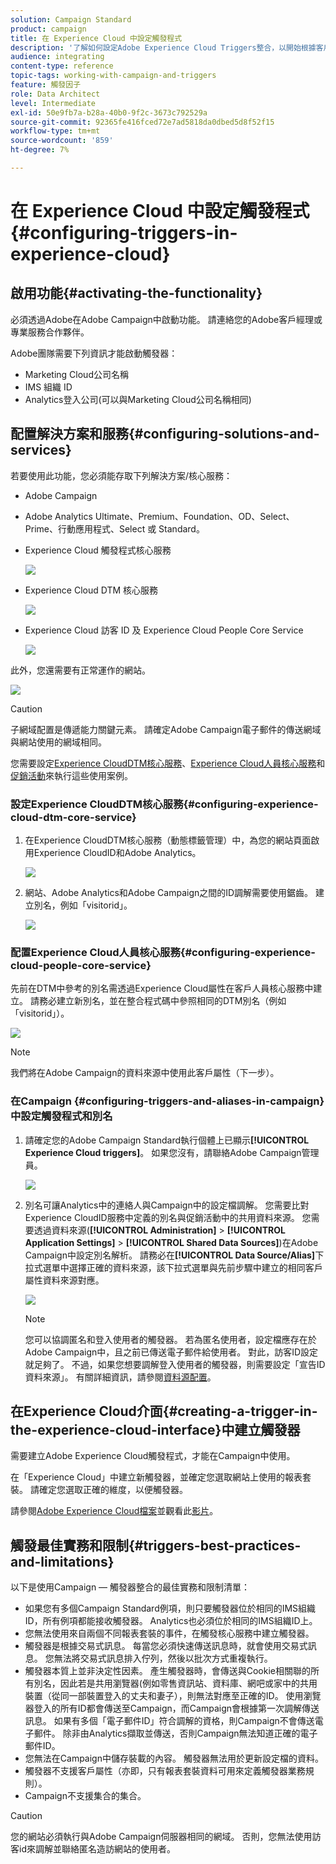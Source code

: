 ```yaml
---
solution: Campaign Standard
product: campaign
title: 在 Experience Cloud 中設定觸發程式
description: '了解如何設定Adobe Experience Cloud Triggers整合，以開始根據客戶先前的行為將個人化傳遞傳送至客戶。 '
audience: integrating
content-type: reference
topic-tags: working-with-campaign-and-triggers
feature: 觸發因子
role: Data Architect
level: Intermediate
exl-id: 50e9fb7a-b28a-40b0-9f2c-3673c792529a
source-git-commit: 92365fe416fced72e7ad5818da0dbed5d8f52f15
workflow-type: tm+mt
source-wordcount: '859'
ht-degree: 7%

---
```


# 在 Experience Cloud 中設定觸發程式{#configuring-triggers-in-experience-cloud}

## 啟用功能{#activating-the-functionality}

必須透過Adobe在Adobe Campaign中啟動功能。 請連絡您的Adobe客戶經理或專業服務合作夥伴。

Adobe團隊需要下列資訊才能啟動觸發器：

* Marketing Cloud公司名稱
* IMS 組織 ID
* Analytics登入公司(可以與Marketing Cloud公司名稱相同)

## 配置解決方案和服務{#configuring-solutions-and-services}

若要使用此功能，您必須能存取下列解決方案/核心服務：

* Adobe Campaign
* Adobe Analytics Ultimate、Premium、Foundation、OD、Select、Prime、行動應用程式、Select 或 Standard。
* Experience Cloud 觸發程式核心服務

   ![](assets/trigger_uc_prereq_1.png)

* Experience Cloud DTM 核心服務

   ![](assets/trigger_uc_prereq_2.png)

* Experience Cloud 訪客 ID 及 Experience Cloud People Core Service

   ![](assets/trigger_uc_prereq_3.png)

此外，您還需要有正常運作的網站。

![](assets/trigger_uc_prereq_4.png)

>[!CAUTION]
>
>子網域配置是傳遞能力關鍵元素。 請確定Adobe Campaign電子郵件的傳送網域與網站使用的網域相同。

您需要設定[Experience CloudDTM核心服務](#configuring-experience-cloud-dtm-core-service)、[Experience Cloud人員核心服務](#configuring-experience-cloud-people-core-service)和[促銷活動](#configuring-triggers-and-aliases-in-campaign)來執行這些使用案例。

### 設定Experience CloudDTM核心服務{#configuring-experience-cloud-dtm-core-service}

1. 在Experience CloudDTM核心服務（動態標籤管理）中，為您的網站頁面啟用Experience CloudID和Adobe Analytics。

   ![](assets/trigger_uc_conf_1.png)

1. 網站、Adobe Analytics和Adobe Campaign之間的ID調解需要使用鋸齒。 建立別名，例如「visitorid」。

   ![](assets/trigger_uc_conf_2.png)

### 配置Experience Cloud人員核心服務{#configuring-experience-cloud-people-core-service}

先前在DTM中參考的別名需透過Experience Cloud屬性在客戶人員核心服務中建立。 請務必建立新別名，並在整合程式碼中參照相同的DTM別名（例如「visitorid」）。

![](assets/trigger_uc_conf_3.png)

>[!NOTE]
>
>我們將在Adobe Campaign的資料來源中使用此客戶屬性（下一步）。

### 在Campaign {#configuring-triggers-and-aliases-in-campaign}中設定觸發程式和別名

1. 請確定您的Adobe Campaign Standard執行個體上已顯示&#x200B;**[!UICONTROL Experience Cloud triggers]**。 如果您沒有，請聯絡Adobe Campaign管理員。

   ![](assets/remarketing_1.png)

1. 別名可讓Analytics中的連絡人與Campaign中的設定檔調解。 您需要比對Experience CloudID服務中定義的別名與促銷活動中的共用資料來源。 您需要透過資料來源(**[!UICONTROL Administration]** > **[!UICONTROL Application Settings]** > **[!UICONTROL Shared Data Sources]**)在Adobe Campaign中設定別名解析。 請務必在&#x200B;**[!UICONTROL Data Source/Alias]**&#x200B;下拉式選單中選擇正確的資料來源，該下拉式選單與先前步驟中建立的相同客戶屬性資料來源對應。

   ![](assets/trigger_uc_conf_5.png)

   >[!NOTE]
   >
   >您可以協調匿名和登入使用者的觸發器。 若為匿名使用者，設定檔應存在於Adobe Campaign中，且之前已傳送電子郵件給使用者。 對此，訪客ID設定就足夠了。 不過，如果您想要調解登入使用者的觸發器，則需要設定「宣告ID資料來源」。 有關詳細資訊，請參閱[資料源配置](../../integrating/using/provisioning-and-configuring-integration-with-audience-manager-or-people-core-service.md#step-2--configure-the-data-sources)。

## 在Experience Cloud介面{#creating-a-trigger-in-the-experience-cloud-interface}中建立觸發器

需要建立Adobe Experience Cloud觸發程式，才能在Campaign中使用。

在「Experience Cloud」中建立新觸發器，並確定您選取網站上使用的報表套裝。 請確定您選取正確的維度，以便觸發器。

請參閱[Adobe Experience Cloud檔案](https://experienceleague.adobe.com/docs/core-services/interface/activation/triggers.html)並觀看此[影片](https://helpx.adobe.com/tw/marketing-cloud/how-to/email-marketing.html#step-two)。

## 觸發最佳實務和限制{#triggers-best-practices-and-limitations}

以下是使用Campaign — 觸發器整合的最佳實務和限制清單：

* 如果您有多個Campaign Standard例項，則只要觸發器位於相同的IMS組織ID，所有例項都能接收觸發器。 Analytics也必須位於相同的IMS組織ID上。
* 您無法使用來自兩個不同報表套裝的事件，在觸發核心服務中建立觸發器。
* 觸發器是根據交易式訊息。 每當您必須快速傳送訊息時，就會使用交易式訊息。 您無法將交易式訊息排入佇列，然後以批次方式重複執行。
* 觸發器本質上並非決定性因素。 產生觸發器時，會傳送與Cookie相關聯的所有別名，因此若是共用瀏覽器(例如零售資訊站、資料庫、網吧或家中的共用裝置（從同一部裝置登入的丈夫和妻子），則無法對應至正確的ID。 使用瀏覽器登入的所有ID都會傳送至Campaign，而Campaign會根據第一次調解傳送訊息。 如果有多個「電子郵件ID」符合調解的資格，則Campaign不會傳送電子郵件。 除非由Analytics擷取並傳送，否則Campaign無法知道正確的電子郵件ID。
* 您無法在Campaign中儲存裝載的內容。 觸發器無法用於更新設定檔的資料。
* 觸發器不支援客戶屬性（亦即，只有報表套裝資料可用來定義觸發器業務規則）。
* Campaign不支援集合的集合。

>[!CAUTION]
>
>您的網站必須執行與Adobe Campaign伺服器相同的網域。 否則，您無法使用訪客id來調解並聯絡匿名造訪網站的使用者。
